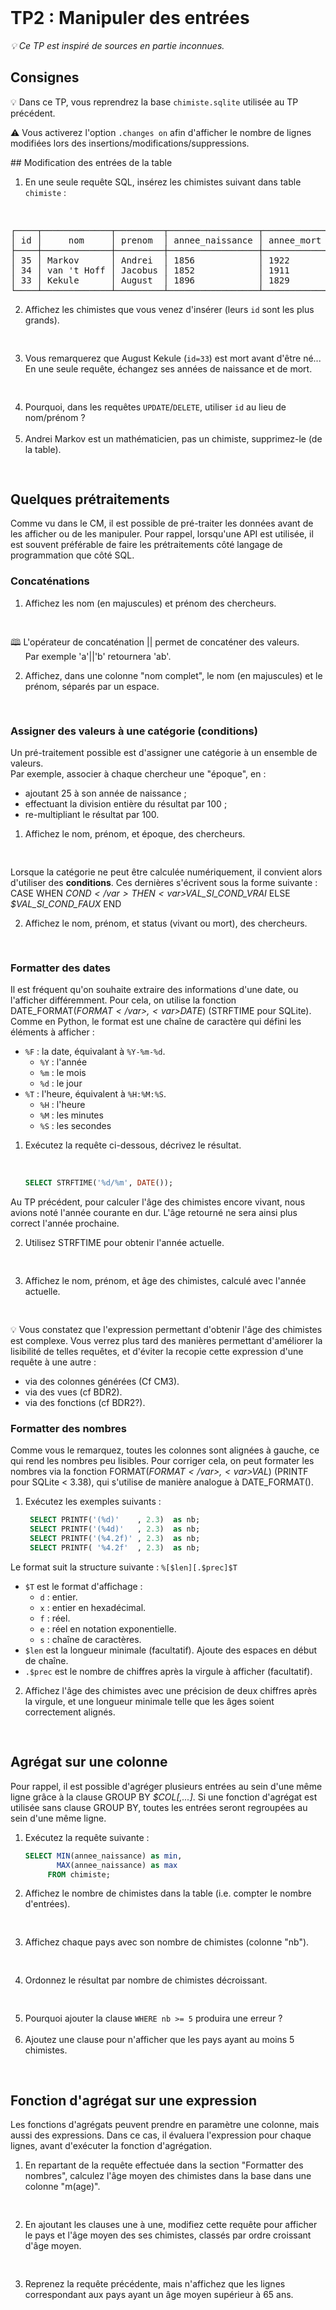 <!DOCTYPE html>
<html>
    <head>
        <title>TP2 (BDR1)</title>
        <link rel="stylesheet" href="./index.css">
        <script type="module" src="./index.js" defer></script>
    </head>
    <body>
        <header></header>
        <main>

# TP2 : Manipuler des entrées

*💡 Ce TP est inspiré de sources en partie inconnues.*

## Consignes

<tp-consignes></tp-consignes>

💡 Dans ce TP, vous reprendrez la base `chimiste.sqlite` utilisée au TP précédent.

⚠ Vous activerez l'option `.changes on` afin d'afficher le nombre de lignes modifiées lors des insertions/modifications/suppressions.


## Modification des entrées de la table

1. En une seule requête SQL, insérez les chimistes suivant dans table `chimiste` :
   <pre lang="sql" contenteditable></pre>
<pre>┌────┬─────────────┬─────────┬─────────────────┬────────────┬────────────────┐
│ id │     nom     │ prenom  │ annee_naissance │ annee_mort │ pays_naissance │
├────┼─────────────┼─────────┼─────────────────┼────────────┼────────────────┤
│ 35 │ Markov      │ Andrei  │ 1856            │ 1922       │ Russie         │
│ 34 │ van 't Hoff │ Jacobus │ 1852            │ 1911       │ Pays-Bas       │
│ 33 │ Kekule      │ August  │ 1896            │ 1829       │ Allemagne      │
└────┴─────────────┴─────────┴─────────────────┴────────────┴────────────────┘</pre>
2. Affichez les chimistes que vous venez d'insérer (leurs `id` sont les plus grands).
   <pre lang="sql" contenteditable></pre>
3. Vous remarquerez que August Kekule (`id=33`) est mort avant d'être né...<br/>
   En une seule requête, échangez ses années de naissance et de mort.
   <pre lang="sql" contenteditable></pre>
1. Pourquoi, dans les requêtes `UPDATE`/`DELETE`, utiliser `id` au lieu de nom/prénom ?
   <div contenteditable></div>
1. Andrei Markov est un mathématicien, pas un chimiste, supprimez-le (de la table).
   <pre lang="sql" contenteditable></pre>

## Quelques prétraitements

Comme vu dans le CM, il est possible de pré-traiter les données avant de les afficher ou de les manipuler. Pour rappel, lorsqu'une API est utilisée, il est souvent préférable de faire les prétraitements côté langage de programmation que côté SQL.

### Concaténations

1. Affichez les nom (en majuscules) et prénom des chercheurs.
   <pre lang="sql" contenteditable></pre>

 🕮 L'opérateur de concaténation <sql-code>||</sql-code> permet de concaténer des valeurs.<br/>&nbsp;&nbsp;&nbsp;&nbsp;&nbsp; Par exemple <sql-code>'a'||'b'</sql-code> retournera <sql-code>'ab'</sql-code>.

2. Affichez, dans une colonne "nom complet", le nom (en majuscules) et le prénom, séparés par un espace.
   <pre lang="sql" contenteditable></pre>

### Assigner des valeurs à une catégorie (conditions)

Un pré-traitement possible est d'assigner une catégorie à un ensemble de valeurs.<br/>Par exemple, associer à chaque chercheur une "époque", en :
- ajoutant 25 à son année de naissance ;
- effectuant la division entière du résultat par 100 ;
- re-multipliant le résultat par 100.

1. Affichez le nom, prénom, et époque, des chercheurs.
   <pre lang="sql" contenteditable></pre>

Lorsque la catégorie ne peut être calculée numériquement, il convient alors d'utiliser des **conditions**. Ces dernières s'écrivent sous la forme suivante :<br/>
<sql-code class="d4rk block">CASE
    WHEN <var>$COND</var> THEN <var>$VAL_SI_COND_VRAI</var>
               ELSE <var>$VAL_SI_COND_FAUX</var>
END</sql-code>

2. Affichez le nom, prénom, et status (vivant ou mort), des chercheurs.
   <pre lang="sql" contenteditable></pre>

### Formatter des dates

Il est fréquent qu'on souhaite extraire des informations d'une date, ou l'afficher différemment. Pour cela, on utilise la fonction <sql-code class="d4rk">DATE_FORMAT(<var>$FORMAT</var>, <var>$DATE</var>)</sql-code> (<sql-code class="d4rk">STRFTIME</sql-code> pour SQLite). Comme en Python, le format est une chaîne de caractère qui défini les éléments à afficher :
- `%F` : la date, équivalant à `%Y-%m-%d`.
    - `%Y` : l'année
    - `%m` : le mois
    - `%d` : le jour
- `%T` : l'heure, équivalent à `%H:%M:%S`.
    - `%H` : l'heure
    - `%M` : les minutes
    - `%S` : les secondes

1. Exécutez la requête ci-dessous, décrivez le résultat.
   <div contenteditable></div>

   ```sql
   SELECT STRFTIME('%d/%m', DATE());
   ```

Au TP précédent, pour calculer l'âge des chimistes encore vivant, nous avions noté l'année courante en dur. L'âge retourné ne sera ainsi plus correct l'année prochaine.

2. Utilisez <sql-code>STRFTIME</sql-code> pour obtenir l'année actuelle.
   <pre lang="sql" contenteditable></pre>
2. Affichez le nom, prénom, et âge des chimistes, calculé avec l'année actuelle.
   <pre lang="sql" contenteditable></pre>

💡 Vous constatez que l'expression permettant d'obtenir l'âge des chimistes est complexe. Vous verrez plus tard des manières permettant d'améliorer la lisibilité de telles requêtes, et d'éviter la recopie cette expression d'une requête à une autre :
- via des colonnes générées (Cf CM3).
- via des vues (cf BDR2).
- via des fonctions (cf BDR2?).

### Formatter des nombres

Comme vous le remarquez, toutes les colonnes sont alignées à gauche, ce qui rend les nombres peu lisibles. Pour corriger cela, on peut formater les nombres via la fonction <sql-code class="d4rk">FORMAT(<var>$FORMAT</var>, <var>$VAL</var>)</sql-code> (<sql-code>PRINTF</sql-code> pour SQLite < 3.38), qui s'utilise de manière analogue à <sql-code>DATE_FORMAT()</sql-code>.

1. Exécutez les exemples suivants :
   ```sql
    SELECT PRINTF('(%d)'    , 2.3)  as nb;
    SELECT PRINTF('(%4d)'   , 2.3)  as nb;
    SELECT PRINTF('(%4.2f)' , 2.3)  as nb;
    SELECT PRINTF( '%4.2f'  , 2.3)  as nb;
   ```

Le format suit la structure suivante : `%[$len][.$prec]$T`
- `$T` est le format d'affichage :
  - `d` : entier.
  - `x` : entier en hexadécimal.
  - `f` : réel.
  - `e` : réel en notation exponentielle.
  - `s` : chaîne de caractères.
- `$len` est la longueur minimale (facultatif). Ajoute des espaces en début de chaîne.
- `.$prec` est le nombre de chiffres après la virgule à afficher (facultatif).

2. Affichez l'âge des chimistes avec une précision de deux chiffres après la virgule, et une longueur minimale telle que les âges soient correctement alignés.
   <pre lang="sql" contenteditable></pre>

## Agrégat sur une colonne

Pour rappel, il est possible d'agréger plusieurs entrées au sein d'une même ligne grâce à la clause <sql-code class="d4rk">GROUP BY <var>$COL[,...]</var></sql-code>. Si une fonction d'agrégat est utilisée sans clause <sql-code>GROUP BY</sql-code>, toutes les entrées seront regroupées au sein d'une même ligne.

1. Exécutez la requête suivante :
   ```sql
   SELECT MIN(annee_naissance) as min,
          MAX(annee_naissance) as max
        FROM chimiste;
   ```
1. Affichez le nombre de chimistes dans la table (i.e. compter le nombre d'entrées).
   <pre lang="sql" contenteditable></pre>
1. Affichez chaque pays avec son nombre de chimistes (colonne "nb").
   <pre lang="sql" contenteditable></pre>
1. Ordonnez le résultat par nombre de chimistes décroissant.
   <pre lang="sql" contenteditable></pre>
1. Pourquoi ajouter la clause `WHERE nb >= 5` produira une erreur ?
   <div contenteditable></div>
1. Ajoutez une clause pour n'afficher que les pays ayant au moins 5 chimistes.
   <pre lang="sql" contenteditable></pre>

## Fonction d'agrégat sur une expression

Les fonctions d'agrégats peuvent prendre en paramètre une colonne, mais aussi des expressions. Dans ce cas, il évaluera l'expression pour chaque lignes, avant d'exécuter la fonction d'agrégation.

1. En repartant de la requête effectuée dans la section "Formatter des nombres", calculez l'âge moyen des chimistes dans la base dans une colonne "m(age)".
   <pre lang="sql" contenteditable></pre>
2. En ajoutant les clauses une à une, modifiez cette requête pour afficher le pays et l'âge moyen des ses chimistes, classés par ordre croissant d'âge moyen.
   <pre lang="sql" contenteditable></pre>
3. Reprenez la requête précédente, mais n'affichez que les lignes correspondant aux pays ayant un âge moyen supérieur à 65 ans.
   <pre lang="sql" contenteditable></pre>

</main>
    </body>
</html>